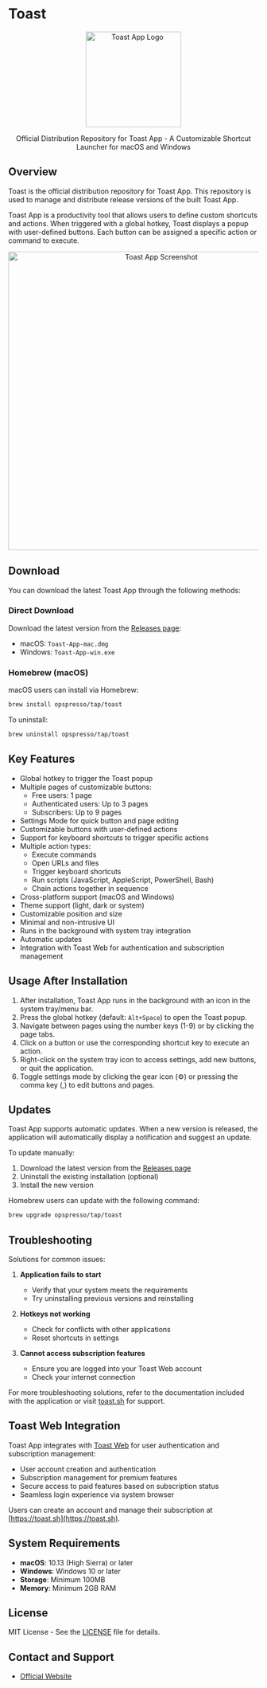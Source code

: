 # Toast

<p align="center">
  <img src="https://toast.sh/logo192.png" alt="Toast App Logo" width="192" height="192">
</p>

<p align="center">
  Official Distribution Repository for Toast App - A Customizable Shortcut Launcher for macOS and Windows
</p>

## Overview

Toast is the official distribution repository for Toast App. This repository is used to manage and distribute release versions of the built Toast App.

Toast App is a productivity tool that allows users to define custom shortcuts and actions. When triggered with a global hotkey, Toast displays a popup with user-defined buttons. Each button can be assigned a specific action or command to execute.

<p align="center">
  <img src="https://toast.sh/images/screenshot-light.png" alt="Toast App Screenshot" width="600">
</p>

## Download

You can download the latest Toast App through the following methods:

### Direct Download

Download the latest version from the [Releases page](https://github.com/opspresso/toast/releases):

- macOS: `Toast-App-mac.dmg`
- Windows: `Toast-App-win.exe`

### Homebrew (macOS)

macOS users can install via Homebrew:

```bash
brew install opspresso/tap/toast
```

To uninstall:

```bash
brew uninstall opspresso/tap/toast
```

## Key Features

- Global hotkey to trigger the Toast popup
- Multiple pages of customizable buttons:
  - Free users: 1 page
  - Authenticated users: Up to 3 pages
  - Subscribers: Up to 9 pages
- Settings Mode for quick button and page editing
- Customizable buttons with user-defined actions
- Support for keyboard shortcuts to trigger specific actions
- Multiple action types:
  - Execute commands
  - Open URLs and files
  - Trigger keyboard shortcuts
  - Run scripts (JavaScript, AppleScript, PowerShell, Bash)
  - Chain actions together in sequence
- Cross-platform support (macOS and Windows)
- Theme support (light, dark or system)
- Customizable position and size
- Minimal and non-intrusive UI
- Runs in the background with system tray integration
- Automatic updates
- Integration with Toast Web for authentication and subscription management

## Usage After Installation

1. After installation, Toast App runs in the background with an icon in the system tray/menu bar.
2. Press the global hotkey (default: `Alt+Space`) to open the Toast popup.
3. Navigate between pages using the number keys (1-9) or by clicking the page tabs.
4. Click on a button or use the corresponding shortcut key to execute an action.
5. Right-click on the system tray icon to access settings, add new buttons, or quit the application.
6. Toggle settings mode by clicking the gear icon (⚙️) or pressing the comma key (,) to edit buttons and pages.

## Updates

Toast App supports automatic updates. When a new version is released, the application will automatically display a notification and suggest an update.

To update manually:
1. Download the latest version from the [Releases page](https://github.com/opspresso/toast/releases)
2. Uninstall the existing installation (optional)
3. Install the new version

Homebrew users can update with the following command:
```bash
brew upgrade opspresso/tap/toast
```

## Troubleshooting

Solutions for common issues:

1. **Application fails to start**
   - Verify that your system meets the requirements
   - Try uninstalling previous versions and reinstalling

2. **Hotkeys not working**
   - Check for conflicts with other applications
   - Reset shortcuts in settings

3. **Cannot access subscription features**
   - Ensure you are logged into your Toast Web account
   - Check your internet connection

For more troubleshooting solutions, refer to the documentation included with the application or visit [toast.sh](https://toast.sh) for support.

## Toast Web Integration

Toast App integrates with [Toast Web](https://toast.sh) for user authentication and subscription management:

- User account creation and authentication
- Subscription management for premium features
- Secure access to paid features based on subscription status
- Seamless login experience via system browser

Users can create an account and manage their subscription at [https://toast.sh](https://toast.sh).

## System Requirements

- **macOS**: 10.13 (High Sierra) or later
- **Windows**: Windows 10 or later
- **Storage**: Minimum 100MB
- **Memory**: Minimum 2GB RAM

## License

MIT License - See the [LICENSE](LICENSE) file for details.

## Contact and Support

- [Official Website](https://toast.sh/)
